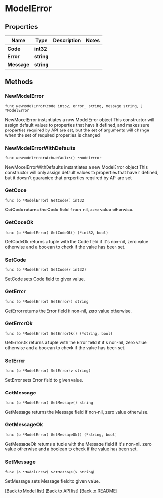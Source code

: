 # ModelError

## Properties

Name | Type | Description | Notes
------------ | ------------- | ------------- | -------------
**Code** | **int32** |  | 
**Error** | **string** |  | 
**Message** | **string** |  | 

## Methods

### NewModelError

`func NewModelError(code int32, error_ string, message string, ) *ModelError`

NewModelError instantiates a new ModelError object
This constructor will assign default values to properties that have it defined,
and makes sure properties required by API are set, but the set of arguments
will change when the set of required properties is changed

### NewModelErrorWithDefaults

`func NewModelErrorWithDefaults() *ModelError`

NewModelErrorWithDefaults instantiates a new ModelError object
This constructor will only assign default values to properties that have it defined,
but it doesn't guarantee that properties required by API are set

### GetCode

`func (o *ModelError) GetCode() int32`

GetCode returns the Code field if non-nil, zero value otherwise.

### GetCodeOk

`func (o *ModelError) GetCodeOk() (*int32, bool)`

GetCodeOk returns a tuple with the Code field if it's non-nil, zero value otherwise
and a boolean to check if the value has been set.

### SetCode

`func (o *ModelError) SetCode(v int32)`

SetCode sets Code field to given value.


### GetError

`func (o *ModelError) GetError() string`

GetError returns the Error field if non-nil, zero value otherwise.

### GetErrorOk

`func (o *ModelError) GetErrorOk() (*string, bool)`

GetErrorOk returns a tuple with the Error field if it's non-nil, zero value otherwise
and a boolean to check if the value has been set.

### SetError

`func (o *ModelError) SetError(v string)`

SetError sets Error field to given value.


### GetMessage

`func (o *ModelError) GetMessage() string`

GetMessage returns the Message field if non-nil, zero value otherwise.

### GetMessageOk

`func (o *ModelError) GetMessageOk() (*string, bool)`

GetMessageOk returns a tuple with the Message field if it's non-nil, zero value otherwise
and a boolean to check if the value has been set.

### SetMessage

`func (o *ModelError) SetMessage(v string)`

SetMessage sets Message field to given value.



[[Back to Model list]](../README.md#documentation-for-models) [[Back to API list]](../README.md#documentation-for-api-endpoints) [[Back to README]](../README.md)


